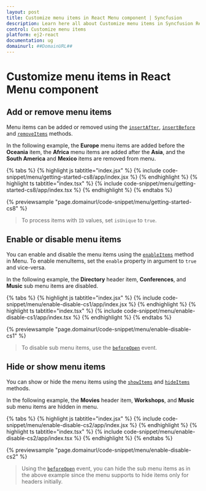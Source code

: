 ```yaml
---
layout: post
title: Customize menu items in React Menu component | Syncfusion
description: Learn here all about Customize menu items in Syncfusion React Menu component of Syncfusion Essential JS 2 and more.
control: Customize menu items 
platform: ej2-react
documentation: ug
domainurl: ##DomainURL##
---
```


# Customize menu items in React Menu component

## Add or remove menu items

Menu items can be added or removed using the [`insertAfter`](https://ej2.syncfusion.com/react/documentation/api/menu#insertafter), [`insertBefore`](https://ej2.syncfusion.com/react/documentation/api/menu#insertbefore) and [`removeItems`](https://ej2.syncfusion.com/react/documentation/api/menu#removeitems) methods.

In the following example, the **Europe** menu items are added before the **Oceania** item, the **Africa** menu items are added after the **Asia**, and the **South America** and **Mexico** items are removed from menu.

{% tabs %}
{% highlight js tabtitle="index.jsx" %}
{% include code-snippet/menu/getting-started-cs8/app/index.jsx %}
{% endhighlight %}
{% highlight ts tabtitle="index.tsx" %}
{% include code-snippet/menu/getting-started-cs8/app/index.tsx %}
{% endhighlight %}
{% endtabs %}

 {% previewsample "page.domainurl/code-snippet/menu/getting-started-cs8" %}

> To process items with `ID` values, set `isUnique` to `true`.

## Enable or disable menu items

You can enable and disable the menu items using the [`enableItems`](https://ej2.syncfusion.com/react/documentation/api/menu#enableitems) method in Menu. To enable menuItems, set the `enable` property in argument to `true` and vice-versa.

In the following example, the **Directory** header item, **Conferences**, and **Music** sub menu items are disabled.

{% tabs %}
{% highlight js tabtitle="index.jsx" %}
{% include code-snippet/menu/enable-disable-cs1/app/index.jsx %}
{% endhighlight %}
{% highlight ts tabtitle="index.tsx" %}
{% include code-snippet/menu/enable-disable-cs1/app/index.tsx %}
{% endhighlight %}
{% endtabs %}

 {% previewsample "page.domainurl/code-snippet/menu/enable-disable-cs1" %}

> To disable sub menu items, use the [`beforeOpen`](https://ej2.syncfusion.com/react/documentation/api/menu#beforeopen) event.

## Hide or show menu items

You can show or hide the menu items using the [`showItems`](https://ej2.syncfusion.com/react/documentation/api/menu#showitems) and [`hideItems`](https://ej2.syncfusion.com/react/documentation/api/menu#hideitems) methods.

In the following example, the **Movies** header item, **Workshops**, and **Music** sub menu items are hidden in menu.

{% tabs %}
{% highlight js tabtitle="index.jsx" %}
{% include code-snippet/menu/enable-disable-cs2/app/index.jsx %}
{% endhighlight %}
{% highlight ts tabtitle="index.tsx" %}
{% include code-snippet/menu/enable-disable-cs2/app/index.tsx %}
{% endhighlight %}
{% endtabs %}

 {% previewsample "page.domainurl/code-snippet/menu/enable-disable-cs2" %}

> Using the [`beforeOpen`](https://ej2.syncfusion.com/react/documentation/api/menu#beforeopen) event, you can hide the sub menu items as in the above example since the menu supports to hide items only for headers initially.
